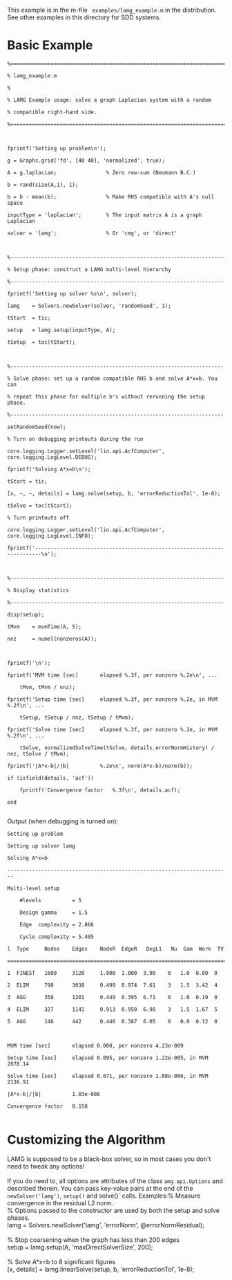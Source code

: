 This example is in the m-file ```
examples/lamg_example.m``` in the distribution. See other examples in this directory for SDD systems.

# Basic Example #
<a>
<pre><code>%=========================================================================<br>
% lamg_example.m<br>
%<br>
% LAMG Example usage: solve a graph Laplacian system with a random<br>
% compatible right-hand side.<br>
%=========================================================================<br>
<br>
fprintf('Setting up problem\n');<br>
g = Graphs.grid('fd', [40 40], 'normalized', true);<br>
A = g.laplacian;                % Zero row-sum (Neumann B.C.)<br>
b = rand(size(A,1), 1);<br>
b = b - mean(b);                % Make RHS compatible with A's null space<br>
inputType = 'laplacian';        % The input matrix A is a graph Laplacian<br>
solver = 'lamg';                % Or 'cmg', or 'direct'<br>
<br>
%---------------------------------------------------------------------<br>
% Setup phase: construct a LAMG multi-level hierarchy<br>
%---------------------------------------------------------------------<br>
fprintf('Setting up solver %s\n', solver);<br>
lamg    = Solvers.newSolver(solver, 'randomSeed', 1);<br>
tStart  = tic;<br>
setup   = lamg.setup(inputType, A);<br>
tSetup  = toc(tStart);<br>
<br>
%---------------------------------------------------------------------<br>
% Solve phase: set up a random compatible RHS b and solve A*x=b. You can<br>
% repeat this phase for multiple b's without rerunning the setup phase.<br>
%---------------------------------------------------------------------<br>
setRandomSeed(now);<br>
% Turn on debugging printouts during the run<br>
core.logging.Logger.setLevel('lin.api.AcfComputer', core.logging.LogLevel.DEBUG);<br>
fprintf('Solving A*x=b\n');<br>
tStart = tic;<br>
[x, ~, ~, details] = lamg.solve(setup, b, 'errorReductionTol', 1e-8);<br>
tSolve = toc(tStart);<br>
% Turn printouts off<br>
core.logging.Logger.setLevel('lin.api.AcfComputer', core.logging.LogLevel.INFO);<br>
fprintf('------------------------------------------------------------------------\n');<br>
<br>
%---------------------------------------------------------------------<br>
% Display statistics<br>
%---------------------------------------------------------------------<br>
disp(setup);<br>
tMvm    = mvmTime(A, 5);<br>
nnz     = numel(nonzeros(A));<br>
<br>
fprintf('\n');<br>
fprintf('MVM time [sec]       elapsed %.3f, per nonzero %.2e\n', ...<br>
    tMvm, tMvm / nnz);<br>
fprintf('Setup time [sec]     elapsed %.3f, per nonzero %.2e, in MVM %.2f\n', ...<br>
    tSetup, tSetup / nnz, tSetup / tMvm);<br>
fprintf('Solve time [sec]     elapsed %.3f, per nonzero %.2e, in MVM %.2f\n', ...<br>
    tSolve, normalizedSolveTime(tSolve, details.errorNormHistory) / nnz, tSolve / tMvm);<br>
fprintf('|A*x-b|/|b|          %.2e\n', norm(A*x-b)/norm(b));<br>
if (isfield(details, 'acf'))<br>
    fprintf('Convergence factor   %.3f\n', details.acf);<br>
end<br>
</code></pre>

Output (when debugging is turned on):<br>
<pre><code>Setting up problem<br>
Setting up solver lamg<br>
Solving A*x=b<br>
------------------------------------------------------------------------<br>
Multi-level setup<br>
	#levels          = 5<br>
	Design gamma     = 1.5<br>
	Edge  complexity = 2.866<br>
	Cycle complexity = 5.405<br>
l  Type     Nodes    Edges    NodeR  EdgeR   DegL1   Nu  Gam  Work  TV <br>
=======================================================================<br>
1  FINEST   1600     3120     1.000  1.000  3.90    0   1.0  0.00  0  <br>
2  ELIM     798      3038     0.499  0.974  7.61    3   1.5  3.42  4  <br>
3  AGG      358      1201     0.449  0.395  6.71    0   1.0  0.19  0  <br>
4  ELIM     327      1141     0.913  0.950  6.98    3   1.5  1.67  5  <br>
5  AGG      146      442      0.446  0.387  6.05    0   0.0  0.12  0  <br>
<br>
MVM time [sec]       elapsed 0.000, per nonzero 4.23e-009<br>
Setup time [sec]     elapsed 0.095, per nonzero 1.22e-005, in MVM 2878.14<br>
Solve time [sec]     elapsed 0.071, per nonzero 1.08e-006, in MVM 2136.91<br>
|A*x-b|/|b|          1.03e-008<br>
Convergence factor   0.158<br>
</code></pre>

<h1>Customizing the Algorithm</h1>
LAMG is supposed to be a black-box solver, so in most cases you don't need to tweak any options!<br>
<br>
If you do need to, all options are attributes of the class <code>amg.api.Options</code> and described therein. You can pass key-value pairs at the end of the <code>newSolver('lamg')</code>, <code>setup()</code> and solve()` calls. Examples:% Measure convergence in the residual L2 norm.<br>
% Options passed to the constructor are used by both the setup and solve phases.<br>
lamg    = Solvers.newSolver('lamg', 'errorNorm', @errorNormResidual);<br>
<br>
% Stop coarsening when the graph has less than 200 edges<br>
setup = lamg.setup(A, 'maxDirectSolverSize', 200);<br>
<br>
% Solve A*x=b to 8 significant figures<br>
[x, details] = lamg.linearSolve(setup, b, 'errorReductionTol', 1e-8);</code></pre>